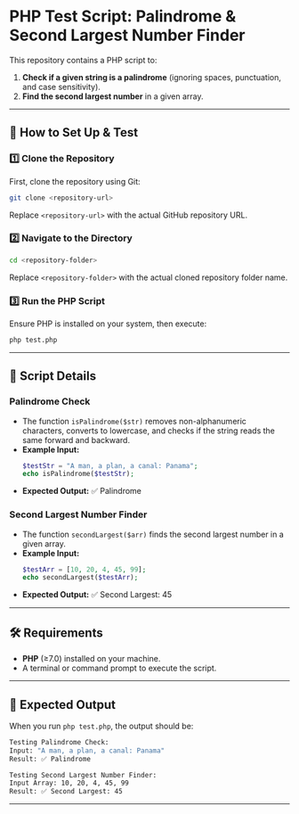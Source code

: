 # PHP Test Script: Palindrome & Second Largest Number Finder

This repository contains a PHP script to:
1. **Check if a given string is a palindrome** (ignoring spaces, punctuation, and case sensitivity).
2. **Find the second largest number** in a given array.

---

## 📌 How to Set Up & Test

### **1️⃣ Clone the Repository**
First, clone the repository using Git:
```sh
git clone <repository-url>
```
Replace `<repository-url>` with the actual GitHub repository URL.

### **2️⃣ Navigate to the Directory**
```sh
cd <repository-folder>
```
Replace `<repository-folder>` with the actual cloned repository folder name.

### **3️⃣ Run the PHP Script**
Ensure PHP is installed on your system, then execute:
```sh
php test.php
```

---

## 📜 Script Details

### **Palindrome Check**
- The function `isPalindrome($str)` removes non-alphanumeric characters, converts to lowercase, and checks if the string reads the same forward and backward.
- **Example Input:**
  ```php
  $testStr = "A man, a plan, a canal: Panama";
  echo isPalindrome($testStr);
  ```
- **Expected Output:** ✅ Palindrome

### **Second Largest Number Finder**
- The function `secondLargest($arr)` finds the second largest number in a given array.
- **Example Input:**
  ```php
  $testArr = [10, 20, 4, 45, 99];
  echo secondLargest($testArr);
  ```
- **Expected Output:** ✅ Second Largest: 45

---

## 🛠 Requirements
- **PHP** (≥7.0) installed on your machine.
- A terminal or command prompt to execute the script.

---

## 📌 Expected Output
When you run `php test.php`, the output should be:
```sh
Testing Palindrome Check:
Input: "A man, a plan, a canal: Panama"
Result: ✅ Palindrome

Testing Second Largest Number Finder:
Input Array: 10, 20, 4, 45, 99
Result: ✅ Second Largest: 45
```
---


